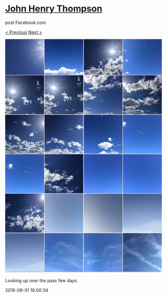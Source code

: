# [John Henry Thompson](../README.md)
post Facebook.com

[< Previous](2016-09-03-3.md) [Next >](2016-08-30-1.md)

[![](../media/2016-09-01/OS-X-Photos-Looking-up-over-the-pass-few-days.jpg)](../README.md)

Looking up over the pass few days.

2016-09-01 16:00:34